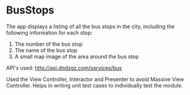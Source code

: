 # BusStops

The app displays a listing of all the bus stops in the city, including the following information for each stop:
  1. The number of the bus stop
  2. The name of the bus stop
  3. A small map image of the area around the bus stop 

API's used: http://api.dndzgz.com/services/bus

Used the View Controller, Interactor and Presenter to avoid Massive View Controller.
Helps in writing unit test cases to individually test the module.
